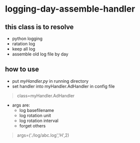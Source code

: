 # logging-day-assemble-handler

## this class is to resolve

* python logging
* ratation log
* keep all log
* assemble old log file by day

## how to use

* put *myHandler.py* in running directory
* set handler into myHandler.AdHandler in config file
> class=myHandler.AdHandler
* args are:
	+ log basefilename
	+ log rotation unit
	+ log rotation interval
	+ forget others
> args=('./log/abc.log','H',2)




